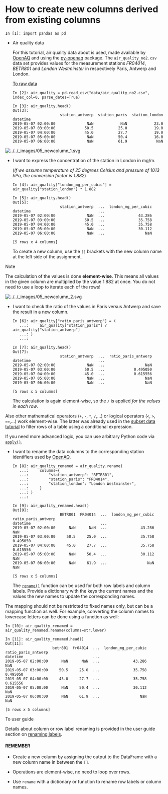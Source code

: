 # How to create new columns derived from existing columns

```
In [1]: import pandas as pd

```

-   Air quality data
    
    For this tutorial, air quality data about is used, made available by [OpenAQ](https://openaq.org/) and using the [py-openaq](http://dhhagan.github.io/py-openaq/index.html) package. The `air_quality_no2.csv` data set provides values for the measurement stations _FR04014_, _BETR801_ and _London Westminster_ in respectively Paris, Antwerp and London.
    
    [To raw data](https://github.com/pandas-dev/pandas/tree/main/doc/data/air_quality_no2.csv)
    
    ```
    In [2]: air_quality = pd.read_csv("data/air_quality_no2.csv", index_col=0, parse_dates=True)
    
    In [3]: air_quality.head()
    Out[3]: 
                         station_antwerp  station_paris  station_london
    datetime                                                           
    2019-05-07 02:00:00              NaN            NaN            23.0
    2019-05-07 03:00:00             50.5           25.0            19.0
    2019-05-07 04:00:00             45.0           27.7            19.0
    2019-05-07 05:00:00              NaN           50.4            16.0
    2019-05-07 06:00:00              NaN           61.9             NaN
    
    ```
    

![../../_images/05_newcolumn_1.svg](https://pandas.pydata.org/docs/_images/05_newcolumn_1.svg)

-   I want to express the concentration of the station in London in mg/m.
    
    (_If we assume temperature of 25 degrees Celsius and pressure of 1013 hPa, the conversion factor is 1.882_)
    
    ```
    In [4]: air_quality["london_mg_per_cubic"] = air_quality["station_london"] * 1.882
    
    In [5]: air_quality.head()
    Out[5]: 
                         station_antwerp  ...  london_mg_per_cubic
    datetime                              ...                     
    2019-05-07 02:00:00              NaN  ...               43.286
    2019-05-07 03:00:00             50.5  ...               35.758
    2019-05-07 04:00:00             45.0  ...               35.758
    2019-05-07 05:00:00              NaN  ...               30.112
    2019-05-07 06:00:00              NaN  ...                  NaN
    
    [5 rows x 4 columns]
    
    ```
    
    To create a new column, use the `[]` brackets with the new column name at the left side of the assignment.
    

Note

The calculation of the values is done **element-wise**. This means all values in the given column are multiplied by the value 1.882 at once. You do not need to use a loop to iterate each of the rows!

![../../_images/05_newcolumn_2.svg](https://pandas.pydata.org/docs/_images/05_newcolumn_2.svg)

-   I want to check the ratio of the values in Paris versus Antwerp and save the result in a new column.
    
    ```
    In [6]: air_quality["ratio_paris_antwerp"] = (
       ...:     air_quality["station_paris"] / air_quality["station_antwerp"]
       ...: )
       ...: 
    
    In [7]: air_quality.head()
    Out[7]: 
                         station_antwerp  ...  ratio_paris_antwerp
    datetime                              ...                     
    2019-05-07 02:00:00              NaN  ...                  NaN
    2019-05-07 03:00:00             50.5  ...             0.495050
    2019-05-07 04:00:00             45.0  ...             0.615556
    2019-05-07 05:00:00              NaN  ...                  NaN
    2019-05-07 06:00:00              NaN  ...                  NaN
    
    [5 rows x 5 columns]
    
    ```
    
    The calculation is again element-wise, so the `/` is applied _for the values in each row_.
    

Also other mathematical operators (`+`, `-`, `*`, `/`,…) or logical operators (`<`, `>`, `==`,…) work element-wise. The latter was already used in the [subset data tutorial](https://pandas.pydata.org/docs/getting_started/intro_tutorials/03_subset_data.html#min-tut-03-subset) to filter rows of a table using a conditional expression.

If you need more advanced logic, you can use arbitrary Python code via [`apply()`](https://pandas.pydata.org/docs/reference/api/pandas.DataFrame.apply.html#pandas.DataFrame.apply "pandas.DataFrame.apply").

-   I want to rename the data columns to the corresponding station identifiers used by [OpenAQ](https://openaq.org/).
    
    ```
    In [8]: air_quality_renamed = air_quality.rename(
       ...:     columns={
       ...:         "station_antwerp": "BETR801",
       ...:         "station_paris": "FR04014",
       ...:         "station_london": "London Westminster",
       ...:     }
       ...: )
       ...: 
    
    ```
    
    ```
    In [9]: air_quality_renamed.head()
    Out[9]: 
                         BETR801  FR04014  ...  london_mg_per_cubic  ratio_paris_antwerp
    datetime                               ...                                          
    2019-05-07 02:00:00      NaN      NaN  ...               43.286                  NaN
    2019-05-07 03:00:00     50.5     25.0  ...               35.758             0.495050
    2019-05-07 04:00:00     45.0     27.7  ...               35.758             0.615556
    2019-05-07 05:00:00      NaN     50.4  ...               30.112                  NaN
    2019-05-07 06:00:00      NaN     61.9  ...                  NaN                  NaN
    
    [5 rows x 5 columns]
    
    ```
    
    The [`rename()`](https://pandas.pydata.org/docs/reference/api/pandas.DataFrame.rename.html#pandas.DataFrame.rename "pandas.DataFrame.rename") function can be used for both row labels and column labels. Provide a dictionary with the keys the current names and the values the new names to update the corresponding names.
    

The mapping should not be restricted to fixed names only, but can be a mapping function as well. For example, converting the column names to lowercase letters can be done using a function as well:

```
In [10]: air_quality_renamed = air_quality_renamed.rename(columns=str.lower)

In [11]: air_quality_renamed.head()
Out[11]: 
                     betr801  fr04014  ...  london_mg_per_cubic  ratio_paris_antwerp
datetime                               ...                                          
2019-05-07 02:00:00      NaN      NaN  ...               43.286                  NaN
2019-05-07 03:00:00     50.5     25.0  ...               35.758             0.495050
2019-05-07 04:00:00     45.0     27.7  ...               35.758             0.615556
2019-05-07 05:00:00      NaN     50.4  ...               30.112                  NaN
2019-05-07 06:00:00      NaN     61.9  ...                  NaN                  NaN

[5 rows x 5 columns]

```

To user guide

Details about column or row label renaming is provided in the user guide section on [renaming labels](https://pandas.pydata.org/docs/user_guide/basics.html#basics-rename).

#### REMEMBER

-   Create a new column by assigning the output to the DataFrame with a new column name in between the `[]`.
    
-   Operations are element-wise, no need to loop over rows.
    
-   Use `rename` with a dictionary or function to rename row labels or column names.